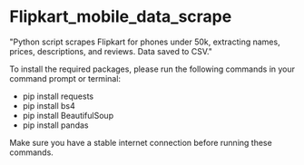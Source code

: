 # Flipkart_mobile_data_scrape
"Python script scrapes Flipkart for phones under 50k, extracting names, prices, descriptions, and reviews. Data saved to CSV."

To install the required packages, please run the following commands in your command prompt or terminal:

- pip install requests
- pip install bs4
- pip install BeautifulSoup
- pip install pandas

Make sure you have a stable internet connection before running these commands.
